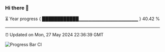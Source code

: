 ### Hi there 👋

⏳ Year progress { ████████████▁▁▁▁▁▁▁▁▁▁▁▁▁▁▁▁▁▁ } 40.42 %

---

⏰ Updated on Mon, 27 May 2024 22:36:39 GMT

![Progress Bar CI](https://github.com/IshwaranRudhara/GIT-ACTION/workflows/Progress%20Bar%20CI/badge.svg)
